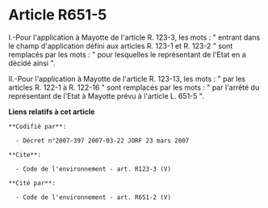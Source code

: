 # Article R651-5

I.-Pour l'application à Mayotte de l'article R. 123-3, les mots : " entrant dans le champ d'application défini aux articles
R. 123-1 et R. 123-2 " sont remplacés par les mots : " pour lesquelles le représentant de l'Etat en a décidé ainsi ". 

II.-Pour l'application à Mayotte de l'article R. 123-13, les mots : " par les articles R. 122-1 à R. 122-16 " sont remplacés
par les mots : " par l'arrêté du représentant de l'Etat à Mayotte prévu à l'article L. 651-5 ".

**Liens relatifs à cet article**

	**Codifié par**:

	  - Décret n°2007-397 2007-03-22 JORF 23 mars 2007

	**Cite**:

	  - Code de l'environnement - art. R123-3 (V)

	**Cité par**:

	  - Code de l'environnement - art. R651-2 (V)
